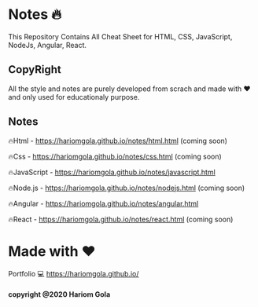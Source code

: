 # Notes :fire:
This Repository Contains All Cheat Sheet for HTML, CSS, JavaScript, NodeJs, Angular, React.

## CopyRight
All the style and notes are purely developed from scrach and made with :heart: and only used for educationaly purpose.

## Notes
  :fire:Html  -  https://hariomgola.github.io/notes/html.html  (coming soon)

  :fire:Css  -  https://hariomgola.github.io/notes/css.html  (coming soon)

  :fire:JavaScript  -  https://hariomgola.github.io/notes/javascript.html

  :fire:Node.js     -  https://hariomgola.github.io/notes/nodejs.html (coming soon)

  :fire:Angular     -  https://hariomgola.github.io/notes/angular.html

  :fire:React     -    https://hariomgola.github.io/notes/react.html (coming soon)
  
  
# Made with :heart:
Portfolio :computer: https://hariomgola.github.io/

#### copyright @2020 Hariom Gola
